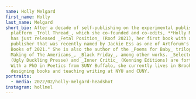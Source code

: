 ```yaml
---
name: Holly Melgard
first_name: Holly
last_name: Melgard
short_bio: After a decade of self-publishing on the experimental publishing
  platform _Troll Thread_, which she co-founded and co-edits, **Holly Melgard**
  has just released _Fetal Position_ (Roof 2021), her first book with an outside
  publisher that was recently named by Jackie Ess as one of Artforum's "Best
  Books of 2021." She is also the author of the _Poems for Baby_ trilogy, _The
  Making of The Americans_, _Black Friday_, among other works. _Selected Poems_
  (Ugly Duckling Presse) and _Inner Critic_ (Kenning Editions) are forthcoming.
  With a PhD in Poetics from SUNY Buffalo, she currently lives in Brooklyn,
  designing books and teaching writing at NYU and CUNY.
portraits:
  - media: 2022/02/holly-melgard-headshot
instagram: hollmel
---
```

